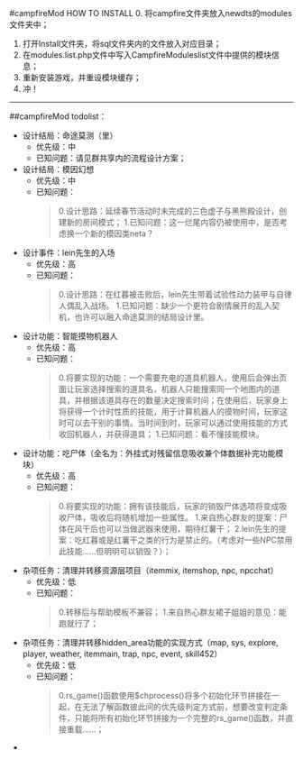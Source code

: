 #campfireMod HOW TO INSTALL
0. 将campfire文件夹放入newdts的modules文件夹中；
1. 打开Install文件夹，将sql文件夹内的文件放入对应目录；
2. 在modules.list.php文件中写入CampfireModuleslist文件中提供的模块信息；
3. 重新安装游戏，并重设模块缓存；
4. 冲！

---

##campfireMod todolist：
- 设计结局：命途莫测（里）
   - 优先级：中
   - 已知问题：请见群共享内的流程设计方案；
- 设计结局：模因幻想
   - 优先级：中
   - 已知问题：
     > 0.设计思路：延续春节活动时未完成的三色虚子与黑熊殿设计，创建新的房间模式；
     > 1.已知问题：这一烂尾内容仍被使用中，是否考虑换一个新的模因类neta？
- 设计事件：lein先生的入场
   - 优先级：高
   - 已知问题：
     > 0.设计思路：在红暮被击败后，lein先生带着试验性动力装甲与自律人偶乱入战场。
     > 1.已知问题：缺少一个更符合剧情展开的乱入契机，也许可以融入命途莫测的结局设计里。
- 设计功能：智能摸物机器人
   - 优先级：高
   - 已知问题：
      > 0.将要实现的功能：一个需要充电的道具机器人，使用后会弹出页面让玩家选择搜索的道具名，机器人只能搜索同一个地图内的道具，并根据该道具存在的数量决定搜索时间；在使用后，玩家身上将获得一个计时性质的技能，用于计算机器人的摸物时间，玩家这时可以去干别的事情。当时间到时，玩家可以通过使用技能的方式收回机器人，并获得道具；
      > 1.已知问题：看不懂技能模块。   
- 设计功能：吃尸体（全名为：外挂式对残留信息吸收兼个体数据补完功能模块）
   - 优先级：高
   - 已知问题：
      > 0.将要实现的功能：拥有该技能后，玩家的销毁尸体选项将变成吸收尸体，吸收后将随机增加一些属性。
      > 1.来自热心群友的提案：尸体在风干后也可以当做武器来使用，期待红薯干；
      > 2.lein先生的提案：吃红暮或是红薯干之类的行为是禁止的。（考虑对一些NPC禁用此技能……但明明可以销毁？）；  
- 杂项任务：清理并转移资源层项目（itemmix, itemshop, npc, npcchat）
   - 优先级：低
   - 已知问题：
      > 0.转移后与帮助模板不兼容；
      > 1.来自热心群友裙子姐姐的意见：能跑就行了；
- 杂项任务：清理并转移hidden_area功能的实现方式（map, sys, explore, player, weather, itemmain, trap,  npc, event, skill452）
   - 优先级：低
   - 已知问题：
      > 0.rs_game()函数使用$chprocess()将多个初始化环节拼接在一起，在无法了解函数彼此间的优先级判定方式前，想要改变判定条件，只能将所有初始化环节拼接为一个完整的rs_game()函数，并直接重载……；
- 
